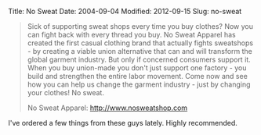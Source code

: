 Title: No Sweat
Date: 2004-09-04
Modified: 2012-09-15
Slug: no-sweat

<blockquote>
Sick of supporting sweat shops every time you buy clothes?  Now you can fight back with every thread you buy.  No Sweat Apparel has created the first casual clothing brand that actually fights sweatshops - by creating a viable union alternative that can and will transform the global garment industry.  But only if concerned consumers support it.  When you buy union-made you don't just support one factory - you build and strengthen the entire labor movement.  Come now and see how you can help us change the garment industry - just by changing your clothes!  No sweat.

No Sweat Apparel:
http://www.nosweatshop.com</blockquote>
I've ordered a few things from these guys lately. Highly recommended.
